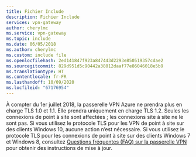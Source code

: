 ```yaml
---
title: Fichier Include
description: Fichier Include
services: vpn-gateway
author: cherylmc
ms.service: vpn-gateway
ms.topic: include
ms.date: 06/05/2018
ms.author: cherylmc
ms.custom: include file
ms.openlocfilehash: 2ed141847f923a847443d2293e850519357cdae2
ms.sourcegitcommit: 829d951d5c90442a38012daaf77e86046018e5b9
ms.translationtype: HT
ms.contentlocale: fr-FR
ms.lasthandoff: 10/09/2020
ms.locfileid: "67176954"
---
```

À compter du 1er juillet 2018, la passerelle VPN Azure ne prendra plus en charge TLS 1.0 et 1.1. Elle prendra uniquement en charge TLS 1.2. Seules les connexions de point à site sont affectées ; les connexions site à site ne le sont pas. Si vous utilisez le protocole TLS pour les VPN de point à site sur des clients Windows 10, aucune action n’est nécessaire. Si vous utilisez le protocole TLS pour les connexions de point à site sur des clients Windows 7 et Windows 8, consultez [Questions fréquentes (FAQ) sur la passerelle VPN](../articles/vpn-gateway/vpn-gateway-vpn-faq.md#P2S) pour obtenir des instructions de mise à jour.